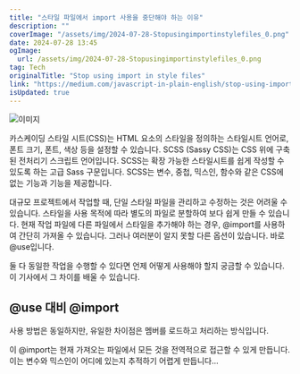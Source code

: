 ```yaml
---
title: "스타일 파일에서 import 사용을 중단해야 하는 이유"
description: ""
coverImage: "/assets/img/2024-07-28-Stopusingimportinstylefiles_0.png"
date: 2024-07-28 13:45
ogImage: 
  url: /assets/img/2024-07-28-Stopusingimportinstylefiles_0.png
tag: Tech
originalTitle: "Stop using import in style files"
link: "https://medium.com/javascript-in-plain-english/stop-using-import-in-style-files-8a4b5950bb3f"
isUpdated: true
---
```





![이미지](/assets/img/2024-07-28-Stopusingimportinstylefiles_0.png)

카스케이딩 스타일 시트(CSS)는 HTML 요소의 스타일을 정의하는 스타일시트 언어로, 폰트 크기, 폰트, 색상 등을 설정할 수 있습니다. SCSS (Sassy CSS)는 CSS 위에 구축된 전처리기 스크립트 언어입니다. SCSS는 확장 가능한 스타일시트를 쉽게 작성할 수 있도록 하는 고급 Sass 구문입니다. SCSS는 변수, 중첩, 믹스인, 함수와 같은 CSS에 없는 기능과 기능을 제공합니다.

대규모 프로젝트에서 작업할 때, 단일 스타일 파일을 관리하고 수정하는 것은 어려울 수 있습니다. 스타일을 사용 목적에 따라 별도의 파일로 분할하여 보다 쉽게 만들 수 있습니다. 현재 작업 파일에 다른 파일에서 스타일을 추가해야 하는 경우, @import를 사용하여 간단히 가져올 수 있습니다. 그러나 여러분이 알지 못할 다른 옵션이 있습니다. 바로 @use입니다.

둘 다 동일한 작업을 수행할 수 있다면 언제 어떻게 사용해야 할지 궁금할 수 있습니다. 이 기사에서 그 차이를 배울 수 있습니다.

<div class="content-ad"></div>

## @use 대비 @import

사용 방법은 동일하지만, 유일한 차이점은 멤버를 로드하고 처리하는 방식입니다.

이 @import는 현재 가져오는 파일에서 모든 것을 전역적으로 접근할 수 있게 만듭니다. 이는 변수와 믹스인이 어디에 있는지 추적하기 어렵게 만듭니다...
